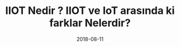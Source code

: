 ---
title: 'IIOT Nedir ? IIOT ve IoT arasında ki farklar Nelerdir?'
cover: ./image.png
link: https://gokhana.medium.com/iiot-nedir-iiot-ve-iot-aras%C4%B1nda-ki-farklar-nelerdir-94572b85d214
date: 2018-08-11
description: 'Tüm nesnelerin internete bağlanabilmesi; Endüstri 4.0 ile birlikte bütün cihaz ve makinaların da buna dâhil olacağı ve endüstriye odaklı bir IoT fikrini ortaya çıkmasına neden oldu...'
tags: ['iot','medium']
---